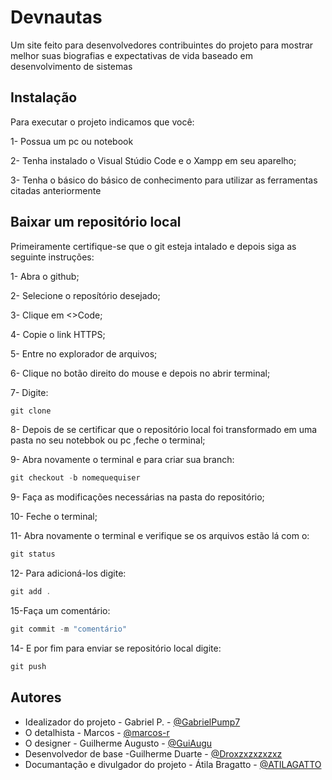 

# Devnautas 

Um site feito para desenvolvedores contribuintes do projeto para mostrar melhor suas biografias e expectativas de vida baseado em desenvolvimento de sistemas


## Instalação 
Para executar o projeto indicamos que você:

1- Possua um pc ou notebook 

2- Tenha instalado o Visual Stúdio Code e o Xampp em seu aparelho;

3- Tenha o básico do básico de conhecimento para utilizar as ferramentas citadas anteriormente



## Baixar um repositório local
Primeiramente certifique-se que o git esteja intalado e depois siga as seguinte instruções:

1- Abra o github;

2- Selecione o reposítório desejado; 

3- Clique em <>Code;

4- Copie o link HTTPS;

5- Entre no explorador de arquivos;

6- Clique no botão direito do mouse e depois no abrir terminal;

7- Digite:

```javascript
git clone
```
8- Depois de se certificar que o repositório local foi transformado em uma pasta no seu notebbok ou pc ,feche o terminal;

9- Abra novamente o  terminal e para criar sua branch:
```javascript
git checkout -b nomequequiser
```

9- Faça as modificações necessárias na pasta do repositório;

10- Feche o terminal;

11- Abra novamente o terminal e verifique se os arquivos estão lá com o:
```javascript
git status
```
12- Para adicioná-los digite:
```javascript
git add .
```
15-Faça um comentário:
```javascript
git commit -m "comentário"
```
14- E por fim para enviar se repositório local digite:
```javascript
git push
```
## Autores

- Idealizador do projeto - Gabriel P. - [@GabrielPump7](https://github.com/GabrielPump7)
- O detalhista - Marcos - [@marcos-r](https://github.com/marcos-r)
- O designer - Guilherme Augusto - [@GuiAugu](https://github.com/GuiAugu)
- Desenvolvedor de base -Guilherme Duarte - [@Droxzxzxzxzxz](https://github.com/Droxzxzxzxzxz)
- Documantação e divulgador do projeto - Átila Bragatto - [@ATILAGATTO](https://github.com/ATILAGATTO)




